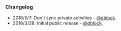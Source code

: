 ### Changelog

* 2018/5/7: Don't sync private activities - [@dblock](https://github.com/dblock).
* 2018/3/28: Initial public release - [@dblock](https://github.com/dblock).
